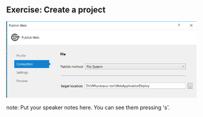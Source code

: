 ##  Exercise: Create a project

![](./resources/img/webdeploy.png)

note:
    Put your speaker notes here.
    You can see them pressing 's'.
